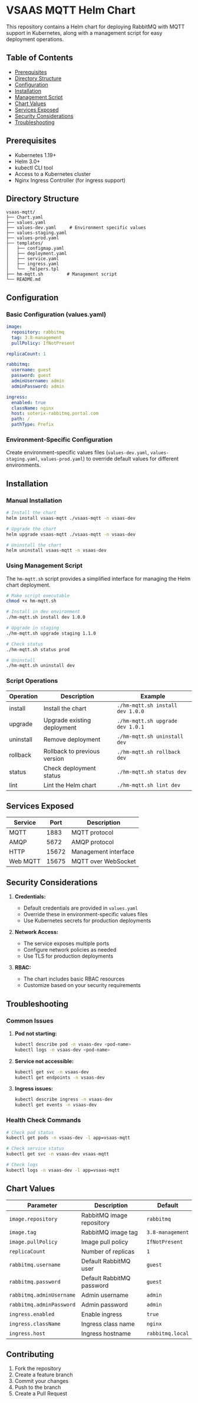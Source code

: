 # VSAAS MQTT Helm Chart

This repository contains a Helm chart for deploying RabbitMQ with MQTT support in Kubernetes, along with a management script for easy deployment operations.

## Table of Contents
- [Prerequisites](#prerequisites)
- [Directory Structure](#directory-structure)
- [Configuration](#configuration)
- [Installation](#installation)
- [Management Script](#management-script)
- [Chart Values](#chart-values)
- [Services Exposed](#services-exposed)
- [Security Considerations](#security-considerations)
- [Troubleshooting](#troubleshooting)

## Prerequisites

- Kubernetes 1.19+
- Helm 3.0+
- kubectl CLI tool
- Access to a Kubernetes cluster
- Nginx Ingress Controller (for ingress support)

## Directory Structure

```plaintext
vsaas-mqtt/
├── Chart.yaml
├── values.yaml
├── values-dev.yaml     # Environment specific values
├── values-staging.yaml
├── values-prod.yaml
├── templates/
│   ├── configmap.yaml
│   ├── deployment.yaml
│   ├── service.yaml
│   ├── ingress.yaml
│   └── _helpers.tpl
├── hm-mqtt.sh         # Management script
└── README.md
```

## Configuration

### Basic Configuration (values.yaml)

```yaml
image:
  repository: rabbitmq
  tag: 3.8-management
  pullPolicy: IfNotPresent

replicaCount: 1

rabbitmq:
  username: guest
  password: guest
  adminUsername: admin
  adminPassword: admin

ingress:
  enabled: true
  className: nginx
  host: soterix-rabbitmq.portal.com
  path: /
  pathType: Prefix
```

### Environment-Specific Configuration

Create environment-specific values files (`values-dev.yaml`, `values-staging.yaml`, `values-prod.yaml`) to override default values for different environments.

## Installation

### Manual Installation

```bash
# Install the chart
helm install vsaas-mqtt ./vsaas-mqtt -n vsaas-dev

# Upgrade the chart
helm upgrade vsaas-mqtt ./vsaas-mqtt -n vsaas-dev

# Uninstall the chart
helm uninstall vsaas-mqtt -n vsaas-dev
```

### Using Management Script

The `hm-mqtt.sh` script provides a simplified interface for managing the Helm chart deployment.

```bash
# Make script executable
chmod +x hm-mqtt.sh

# Install in dev environment
./hm-mqtt.sh install dev 1.0.0

# Upgrade in staging
./hm-mqtt.sh upgrade staging 1.1.0

# Check status
./hm-mqtt.sh status prod

# Uninstall
./hm-mqtt.sh uninstall dev
```

### Script Operations

| Operation  | Description                     | Example                           |
|------------|---------------------------------|-----------------------------------|
| install    | Install the chart              | `./hm-mqtt.sh install dev 1.0.0`  |
| upgrade    | Upgrade existing deployment     | `./hm-mqtt.sh upgrade dev 1.0.1`  |
| uninstall  | Remove deployment              | `./hm-mqtt.sh uninstall dev`      |
| rollback   | Rollback to previous version   | `./hm-mqtt.sh rollback dev`       |
| status     | Check deployment status        | `./hm-mqtt.sh status dev`         |
| lint       | Lint the Helm chart           | `./hm-mqtt.sh lint dev`           |

## Services Exposed

| Service    | Port  | Description                |
|------------|-------|----------------------------|
| MQTT       | 1883  | MQTT protocol             |
| AMQP       | 5672  | AMQP protocol             |
| HTTP       | 15672 | Management interface      |
| Web MQTT   | 15675 | MQTT over WebSocket       |

## Security Considerations

1. **Credentials:**
   - Default credentials are provided in `values.yaml`
   - Override these in environment-specific values files
   - Use Kubernetes secrets for production deployments

2. **Network Access:**
   - The service exposes multiple ports
   - Configure network policies as needed
   - Use TLS for production deployments

3. **RBAC:**
   - The chart includes basic RBAC resources
   - Customize based on your security requirements

## Troubleshooting

### Common Issues

1. **Pod not starting:**
   ```bash
   kubectl describe pod -n vsaas-dev <pod-name>
   kubectl logs -n vsaas-dev <pod-name>
   ```

2. **Service not accessible:**
   ```bash
   kubectl get svc -n vsaas-dev
   kubectl get endpoints -n vsaas-dev
   ```

3. **Ingress issues:**
   ```bash
   kubectl describe ingress -n vsaas-dev
   kubectl get events -n vsaas-dev
   ```

### Health Check Commands

```bash
# Check pod status
kubectl get pods -n vsaas-dev -l app=vsaas-mqtt

# Check service status
kubectl get svc -n vsaas-dev vsaas-mqtt

# Check logs
kubectl logs -n vsaas-dev -l app=vsaas-mqtt
```

## Chart Values

| Parameter                  | Description                           | Default               |
|---------------------------|---------------------------------------|-----------------------|
| `image.repository`        | RabbitMQ image repository            | `rabbitmq`           |
| `image.tag`              | RabbitMQ image tag                   | `3.8-management`     |
| `image.pullPolicy`       | Image pull policy                    | `IfNotPresent`       |
| `replicaCount`           | Number of replicas                   | `1`                  |
| `rabbitmq.username`      | Default RabbitMQ user               | `guest`              |
| `rabbitmq.password`      | Default RabbitMQ password           | `guest`              |
| `rabbitmq.adminUsername` | Admin username                       | `admin`              |
| `rabbitmq.adminPassword` | Admin password                       | `admin`              |
| `ingress.enabled`        | Enable ingress                       | `true`               |
| `ingress.className`      | Ingress class name                  | `nginx`              |
| `ingress.host`          | Ingress hostname                    | `rabbitmq.local`     |

## Contributing

1. Fork the repository
2. Create a feature branch
3. Commit your changes
4. Push to the branch
5. Create a Pull Request
